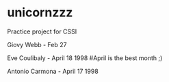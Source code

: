 # unicornzzz
Practice project for CSSI

Giovy Webb - Feb 27

Eve Coulibaly - April 18 1998 #April is the best month ;)

Antonio Carmona - April 17 1998
